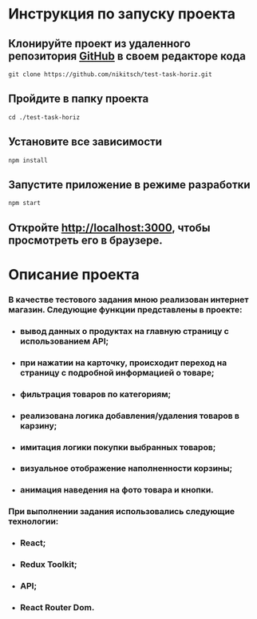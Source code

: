 # Инструкция по запуску проекта

## Клонируйте проект из удаленного репозитория [GitHub](https://github.com/nikitsch/test-task-horiz) в своем редакторе кода
`git clone https://github.com/nikitsch/test-task-horiz.git`

## Пройдите в папку проекта
`cd ./test-task-horiz`

## Установите все зависимости
`npm install`

## Запустите приложение в режиме разработки
`npm start`

## Откройте [http://localhost:3000](http://localhost:3000), чтобы просмотреть его в браузере.

#
# Описание проекта

### В качестве тестового задания мною реализован интернет магазин. Следующие функции представлены в проекте:
- ### вывод данных о продуктах на главную страницу с использованием API;
- ### при нажатии на карточку, происходит переход на страницу с подробной информацией о товаре;
- ### фильтрация товаров по категориям;
- ### реализована логика добавления/удаления товаров в карзину;
- ### имитация логики покупки выбранных товаров;
- ### визуальное отображение наполненности корзины;
- ### анимация наведения на фото товара и кнопки.

### При выполнении задания использовались следующие технологии:
- ### React;
- ### Redux Toolkit;
- ### API;
- ### React Router Dom.